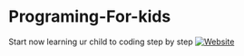# Programing-For-kids
Start now learning ur child  to coding step by step
[![Website](https://img.shields.io/website?url=https%3A%2F%2Fexample.com)]([https://example.com](https://trail-knuckle-0cf.notion.site/Programing-For-Kids-5270390ef32f403b99e7b4014df62841?pvs=4)https://trail-knuckle-0cf.notion.site/Programing-For-Kids-5270390ef32f403b99e7b4014df62841?pvs=4)
